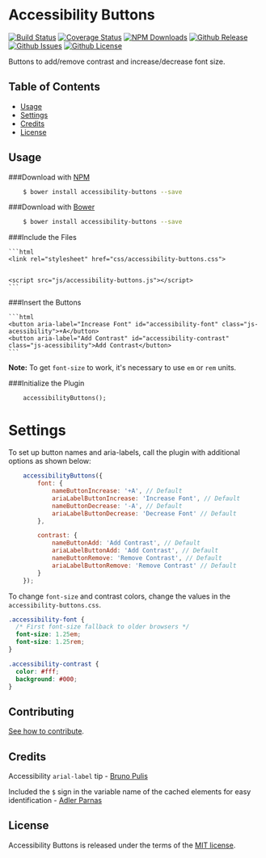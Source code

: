# Accessibility Buttons

[![Build Status](https://travis-ci.org/tiagoporto/accessibility-buttons.svg)](https://travis-ci.org/tiagoporto/accessibility-buttons)
[![Coverage Status](https://img.shields.io/coveralls/tiagoporto/accessibility-buttons.svg)](https://coveralls.io/github/tiagoporto/accessibility-buttons)
[![NPM Downloads](https://img.shields.io/npm/dt/accessibility-buttons.svg)](https://www.npmjs.com/package/accessibility-buttons)
[![Github Release](https://img.shields.io/github/release/tiagoporto/accessibility-buttons.svg)](https://github.com/tiagoporto/accessibility-buttons/releases)
[![Github Issues](https://img.shields.io/github/issues/tiagoporto/accessibility-buttons.svg)](https://github.com/tiagoporto/accessibility-buttons/issues)
[![Github License](https://img.shields.io/github/license/tiagoporto/accessibility-buttons.svg)](https://raw.githubusercontent.com/tiagoporto/accessibility-buttons/master/LICENSE.md)

Buttons to add/remove contrast and increase/decrease font size.

## Table of Contents

* [Usage](#usage)
* [Settings](#settings)
* [Credits](#credits)
* [License](license)

## Usage

###Download with [NPM](https://npmjs.com)

```sh
    $ bower install accessibility-buttons --save
```

###Download with [Bower](http://bower.io/)

```sh
    $ bower install accessibility-buttons --save
```


###Include the Files

    ```html
    <link rel="stylesheet" href="css/accessibility-buttons.css">


    <script src="js/accessibility-buttons.js"></script>
    ```


###Insert the Buttons

    ```html
    <button aria-label="Increase Font" id="accessibility-font" class="js-acessibility">+A</button>
    <button aria-label="Add Contrast" id="accessibility-contrast" class="js-acessibility">Add Contrast</button>
    ```

**Note:** To get `font-size` to work, it's necessary to use `em` or `rem` units.


###Initialize the Plugin

```
    accessibilityButtons();
```

# Settings

To set up button names and aria-labels, call the plugin with additional options as shown below:

```javascript
    accessibilityButtons({
        font: {
            nameButtonIncrease: '+A', // Default
            ariaLabelButtonIncrease: 'Increase Font', // Default
            nameButtonDecrease: '-A', // Default
            ariaLabelButtonDecrease: 'Decrease Font' // Default
        },

        contrast: {
            nameButtonAdd: 'Add Contrast', // Default
            ariaLabelButtonAdd: 'Add Contrast', // Default
            nameButtonRemove: 'Remove Contrast', // Default
            ariaLabelButtonRemove: 'Remove Contrast' // Default
        }
    });
```

To change `font-size` and contrast colors, change the values in the `accessibility-buttons.css`.

```css
.accessibility-font {
  /* First font-size fallback to older browsers */
  font-size: 1.25em;
  font-size: 1.25rem;
}

.accessibility-contrast {
  color: #fff;
  background: #000;
}
```


## Contributing

[See how to contribute](CONTRIBUTING.md).

## Credits

Accessibility `arial-label` tip - [Bruno Pulis](https://github.com/brunopulis)

Included the `$` sign in the variable name of the cached elements for easy identification  - [Adler Parnas](https://github.com/adlerparnas)

## License

Accessibility Buttons is released under the terms of the [MIT license](https://github.com/tiagoporto/accessibility-buttons/blob/master/LICENSE).